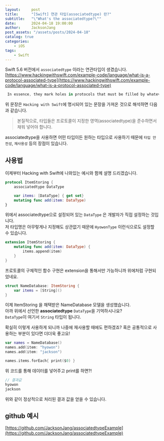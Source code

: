 ```yaml
---
layout:     post
title:      "[Swift] 연관 타입(associatedtype) 란?"
subtitle:   "\"What's the associatedtype?\""
date:       2024-04-18 19:00:00
author:     JacksonJang
post_assets: "/assets/posts/2024-04-18"
catalog: true
categories:
    - iOS
tags:
    - Swift
---
```

Swift 5.6 버전에서 `associatedtype` 이라는 연관타입이 생겼습니다.
[https://www.hackingwithswift.com/example-code/language/what-is-a-protocol-associated-type](https://www.hackingwithswift.com/example-code/language/what-is-a-protocol-associated-type)

```swift
 In essence, they mark holes in protocols that must be filled by whatever types conform to those protocols.
```
위 문장은 `Hacking with Swift`에 명시되어 있는 문장을 가져온 것으로 해석하면 다음과 같습니다.
> 본질적으로, 타입들은 프로토콜이 지정한 영역(associatedtype)을 준수하면서 채워 넣어야 합니다.

associatedtype을 사용하면 어떤 타입이든 원하는 타입으로 사용하기 때문에 `타입 안전성`, `재사용성` 등의 장점이 있습니다.

## 사용법
이제부터 Hacking with Swift에 나와있는 예시와 함께 설명 드리겠습니다.

```swift
protocol ItemStoring {
    associatedtype DataType

    var items: [DataType] { get set}
    mutating func add(item: DataType)
}
```
위에서 associatedtype으로 설정되어 있는 `DataType` 은 개발자가 직접 설정하는 것입니다.
<br />
저 타입명은 아무렇게나 지정해도 상관없기 때문에 `HyowonType` 이런식으로도 설정할 수 있습니다.

```swift
extension ItemStoring {
    mutating func add(item: DataType) {
        items.append(item)
    }
}
```
프로토콜의 구체적인 함수 구현은 extension을 통해서만 가능하니까 위에처럼 구현되었네요.

```swift
struct NameDatabase: ItemStoring {
    var items = [String]()
}
```
이제 ItemStoring 을 채택받은 NameDatabase 모델을 생성했습니다.
<br />아까 위에서 선언한 **associatedtype** `DataType`을 기억하시나요?
<br />`DataType`이 여기서 `String` 타입이 됩니다.

<p>
확실히 이렇게 사용하게 되니까 나중에 재사용할 때에도 편하겠죠? 혹은 공통적으로 사용하는 부분이 있다면 더더욱 좋고요!
</p>

```swift
var names = NameDatabase()
names.add(item: "hyowon")
names.add(item: "jackson")

names.items.forEach{ print($0) }
```
위 코드를 통해 데이터를 넣어주고 print를 하면?!

```swift
// 결과값
hyowon
jackson
```
위와 같이 정상적으로 처리된 결과 값을 얻을 수 있습니다.

## github 예시
[https://github.com/JacksonJang/associatedtypeExample](https://github.com/JacksonJang/associatedtypeExample)
